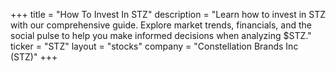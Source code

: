 +++
title = "How To Invest In STZ"
description = "Learn how to invest in STZ with our comprehensive guide. Explore market trends, financials, and the social pulse to help you make informed decisions when analyzing $STZ."
ticker = "STZ"
layout = "stocks"
company = "Constellation Brands Inc (STZ)"
+++

